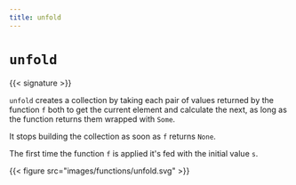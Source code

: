 ```yaml
---
title: unfold
---
```


# `unfold`

{{< signature >}}

`unfold` creates a collection by taking each pair of values returned by the function `f` both to get the current element and calculate the next, as long as the function returns them wrapped with `Some`.

It stops building the collection as soon as `f` returns `None`.

The first time the function `f` is applied it's fed with the initial value `s`.

{{< figure src="images/functions/unfold.svg" >}}
